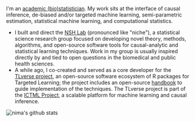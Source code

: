 I'm an [academic (bio)statistician](https://www.hsph.harvard.edu/profile/nima-hejazi/).
My work sits at the interface of causal inference, de-biased and/or targeted
machine learning, semi-parametric estimation, statistical machine learning, and
computational statistics.

- I built and direct the [NSH Lab](https://github.com/nshlab) (pronounced like
  "niche"), a statistical science research group focused on developing novel
  theory, methods, algorithms, and open-source software tools for
  causal-analytic and statistical learning techniques. Work in my group is
  usually inspired directly by and tied to open questions in the biomedical and
  public health sciences.
- A while ago, I co-created and served as a core developer for the [TLverse
  project](https://github.com/tlverse), an open-source software ecosystem of
  R packages for Targeted Learning; the project includes an open-source
  [handbook](https://tlverse.org/tlverse-handbook) to guide implementation of
  the techniques. The TLverse project is part of the [ICTML
  Project](https://www.ictml.org/), a scalable platform for machine learning
  and causal inference.

![nima's github stats](https://github-readme-stats.vercel.app/api?username=nhejazi&show_icons=true&count_private=true&theme=radical)
<!--
![](https://komarev.com/ghpvc/?username=nhejazi&color=blue)
-->
